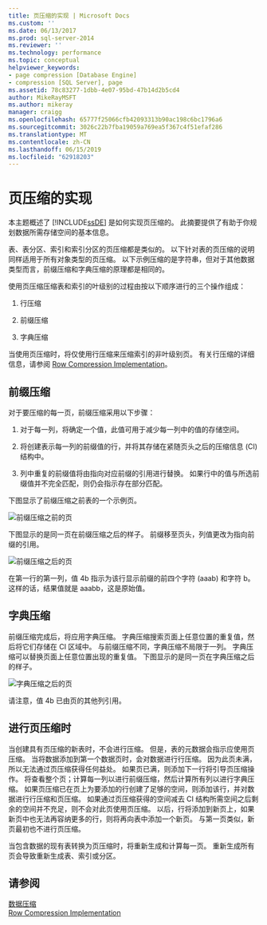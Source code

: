 ```yaml
---
title: 页压缩的实现 | Microsoft Docs
ms.custom: ''
ms.date: 06/13/2017
ms.prod: sql-server-2014
ms.reviewer: ''
ms.technology: performance
ms.topic: conceptual
helpviewer_keywords:
- page compression [Database Engine]
- compression [SQL Server], page
ms.assetid: 78c83277-1dbb-4e07-95bd-47b14d2b5cd4
author: MikeRayMSFT
ms.author: mikeray
manager: craigg
ms.openlocfilehash: 65777f25066cfb42093313b90ac198c6bc1796a6
ms.sourcegitcommit: 3026c22b7fba19059a769ea5f367c4f51efaf286
ms.translationtype: MT
ms.contentlocale: zh-CN
ms.lasthandoff: 06/15/2019
ms.locfileid: "62918203"
---
```

# <a name="page-compression-implementation"></a>页压缩的实现
  本主题概述了 [!INCLUDE[ssDE](../../includes/ssde-md.md)] 是如何实现页压缩的。 此摘要提供了有助于你规划数据所需存储空间的基本信息。  
  
 表、表分区、索引和索引分区的页压缩都是类似的。 以下针对表的页压缩的说明同样适用于所有对象类型的页压缩。 以下示例压缩的是字符串，但对于其他数据类型而言，前缀压缩和字典压缩的原理都是相同的。  
  
 使用页压缩压缩表和索引的叶级别的过程由按以下顺序进行的三个操作组成：  
  
1.  行压缩  
  
2.  前缀压缩  
  
3.  字典压缩  
  
 当使用页压缩时，将仅使用行压缩来压缩索引的非叶级别页。 有关行压缩的详细信息，请参阅 [Row Compression Implementation](../data-compression/row-compression-implementation.md)。  
  
## <a name="prefix-compression"></a>前缀压缩  
 对于要压缩的每一页，前缀压缩采用以下步骤：  
  
1.  对于每一列，将确定一个值，此值可用于减少每一列中的值的存储空间。  
  
2.  将创建表示每一列的前缀值的行，并将其存储在紧随页头之后的压缩信息 (CI) 结构中。  
  
3.  列中重复的前缀值将由指向对应前缀的引用进行替换。 如果行中的值与所选前缀值并不完全匹配，则仍会指示存在部分匹配。  
  
 下图显示了前缀压缩之前表的一个示例页。  
  
 ![前缀压缩之前的页](../media/skt-tblcompression1c.gif "前缀压缩之前的页")  
  
 下图显示的是同一页在前缀压缩之后的样子。 前缀移至页头，列值更改为指向前缀的引用。  
  
 ![前缀压缩之后的页](../media/tblcompression2.gif "前缀压缩之后的页")  
  
 在第一行的第一列，值 4b 指示为该行显示前缀的前四个字符 (aaab) 和字符 b。 这样的话，结果值就是 aaabb，这是原始值。  
  
## <a name="dictionary-compression"></a>字典压缩  
 前缀压缩完成后，将应用字典压缩。 字典压缩搜索页面上任意位置的重复值，然后将它们存储在 CI 区域中。 与前缀压缩不同，字典压缩不局限于一列。 字典压缩可以替换页面上任意位置出现的重复值。 下图显示的是同一页在字典压缩之后的样子。  
  
 ![字典压缩之后的页](../media/tblcompression3.gif "字典压缩之后的页")  
  
 请注意，值 4b 已由页的其他列引用。  
  
## <a name="when-page-compression-occurs"></a>进行页压缩时  
 当创建具有页压缩的新表时，不会进行压缩。 但是，表的元数据会指示应使用页压缩。 当将数据添加到第一个数据页时，会对数据进行行压缩。 因为此页未满，所以无法通过页压缩获得任何益处。 如果页已满，则添加下一行将引导页压缩操作。 将查看整个页；计算每一列以进行前缀压缩，然后计算所有列以进行字典压缩。 如果页压缩已在页上为要添加的行创建了足够的空间，则添加该行，并对数据进行行压缩和页压缩。 如果通过页压缩获得的空间减去 CI 结构所需空间之后剩余的空间并不充足，则不会对此页使用页压缩。 以后，行将添加到新页上，如果新页中也无法再容纳更多的行，则将再向表中添加一个新页。 与第一页类似，新页最初也不进行页压缩。  
  
 当包含数据的现有表转换为页压缩时，将重新生成和计算每一页。 重新生成所有页会导致重新生成表、索引或分区。  
  
## <a name="see-also"></a>请参阅  
 [数据压缩](data-compression.md)   
 [Row Compression Implementation](row-compression-implementation.md)  
  
  
